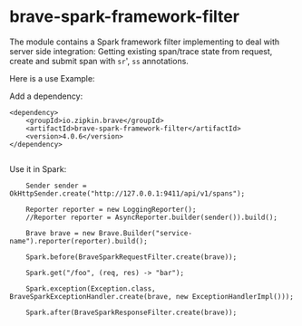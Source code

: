 # brave-spark-framework-filter

The module contains a Spark framework filter implementing to deal with server
side integration: Getting existing span/trace state from request,
create and submit span with `sr`', `ss` annotations.


Here is a use Example:

Add a dependency:

```
<dependency>
    <groupId>io.zipkin.brave</groupId>
    <artifactId>brave-spark-framework-filter</artifactId>
    <version>4.0.6</version>
</dependency>
        
```

Use it in Spark:

```
    Sender sender = OkHttpSender.create("http://127.0.0.1:9411/api/v1/spans");
    
    Reporter reporter = new LoggingReporter();
    //Reporter reporter = AsyncReporter.builder(sender()).build();
    
    Brave brave = new Brave.Builder("service-name").reporter(reporter).build();
    
    Spark.before(BraveSparkRequestFilter.create(brave));
    
    Spark.get("/foo", (req, res) -> "bar");
    
    Spark.exception(Exception.class, BraveSparkExceptionHandler.create(brave, new ExceptionHandlerImpl()));
    
    Spark.after(BraveSparkResponseFilter.create(brave));

```
